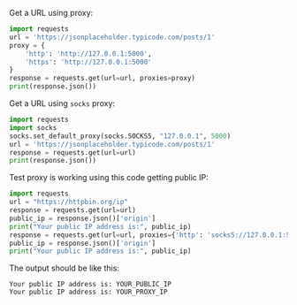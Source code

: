 Get a URL using proxy:
```python
import requests
url = 'https://jsonplaceholder.typicode.com/posts/1'
proxy = {
    'http': 'http://127.0.0.1:5000',
    'https': 'http://127.0.0.1:5000'
}
response = requests.get(url=url, proxies=proxy)
print(response.json())
```
Get a URL using `socks` proxy:
```python
import requests
import socks
socks.set_default_proxy(socks.SOCKS5, "127.0.0.1", 5000)
url = 'https://jsonplaceholder.typicode.com/posts/1'
response = requests.get(url=url)
print(response.json())
```
Test proxy is working using this code getting public IP:
```python
import requests
url = "https://httpbin.org/ip"
response = requests.get(url=url)
public_ip = response.json()['origin']
print("Your public IP address is:", public_ip)
response = requests.get(url=url, proxies={'http': 'socks5://127.0.0.1:5000', 'https': 'socks5://127.0.0.1:5000'})
public_ip = response.json()['origin']
print("Your public IP address is:", public_ip)
```
The output should be like this:
```
Your public IP address is: YOUR_PUBLIC_IP
Your public IP address is: YOUR_PROXY_IP
```
